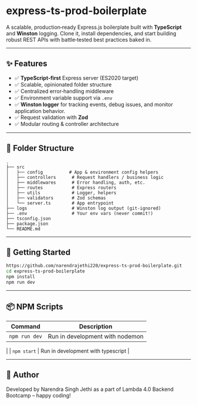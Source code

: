 # express-ts-prod-boilerplate

A scalable, production‑ready Express.js boilerplate built with **TypeScript** and **Winston** logging.
Clone it, install dependencies, and start building robust REST APIs with battle‑tested best practices baked in.

---

## ✨ Features

* ✅ **TypeScript‑first** Express server (ES2020 target)
* ✅ Scalable, opinionated folder structure
* ✅ Centralized error‑handling middleware
* ✅ Environment variable support via `.env`
* ✅ **Winston logger** for tracking events, debug issues, and monitor application behavior.
* ✅ Request validation with **Zod**
* ✅ Modular routing & controller architecture


---

## 📁 Folder Structure

```text
.
├── src
│   ├── config          # App & environment config helpers
│   ├── controllers      # Request handlers / business logic
│   ├── middlewares      # Error handling, auth, etc.
│   ├── routes           # Express routers
│   ├── utils            # Logger, helpers
│   ├── validators       # Zod schemas
│   └── server.ts        # App entrypoint
├── logs                 # Winston log output (git‑ignored)
├── .env                 # Your env vars (never commit!)
├── tsconfig.json
├── package.json
└── README.md
```

---

## 🚀 Getting Started

```bash
https://github.com/narendrajethi220/express-ts-prod-boilerplate.git
cd express-ts-prod-boilerplate
npm install
npm run dev
```

---

## 📦 NPM Scripts

| Command         | Description                                    |
| --------------- | ---------------------------------------------- |
| `npm run dev`   | Run in development with nodemon      |
|
| `npm start`     | Run in development with typescript   |

---

## 👤 Author

Developed by Narendra Singh Jethi as a part of Lambda 4.0 Backend Bootcamp – happy coding!
